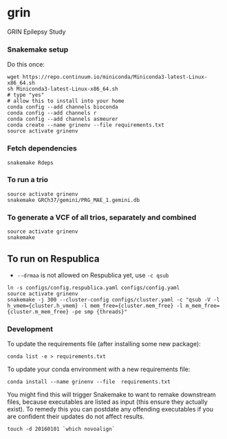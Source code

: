 # grin
GRIN Epilepsy Study

### Snakemake setup
Do this once:
```
wget https://repo.continuum.io/miniconda/Miniconda3-latest-Linux-x86_64.sh
sh Miniconda3-latest-Linux-x86_64.sh
# type "yes"
# allow this to install into your home
conda config --add channels bioconda
conda config --add channels r
conda config --add channels asmeurer
conda create --name grinenv --file requirements.txt
source activate grinenv
```

### Fetch dependencies
```
snakemake Rdeps
````

### To run a trio
```
source activate grinenv
snakemake GRCh37/gemini/PRG_MAE_1.gemini.db
```

### To generate a VCF of all trios, separately and combined
```
source activate grinenv
snakemake
```


## To run on Respublica
- `--drmaa` is not allowed on Respublica yet, use `-c qsub`
```
ln -s configs/config.respublica.yaml configs/config.yaml
source activate grinenv
snakemake -j 300 --cluster-config configs/cluster.yaml -c "qsub -V -l h_vmem={cluster.h_vmem} -l mem_free={cluster.mem_free} -l m_mem_free={cluster.m_mem_free} -pe smp {threads}"
```

### Development
To update the requirements file (after installing some new package):
```
conda list -e > requirements.txt
```

To update your conda environment with a new requirements file:
```
conda install --name grinenv --file  requirements.txt
```
You might find this will trigger Snakemake to want to remake downstream files, because executables are listed as input (this ensure they actually exist). To remedy this you can postdate any offending executables if you are confident their updates do not affect results.
```
touch -d 20160101 `which novoalign`
